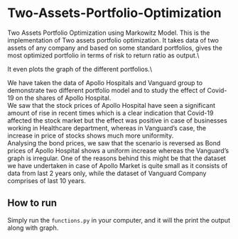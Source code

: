 # Two-Assets-Portfolio-Optimization
Two Assets Portfolio Optimization using Markowitz Model. This is the implementation of Two assets portfolio optimization. It takes data of two assets of any company and based on some standard portfolios, gives the most optimized portfolio in terms of risk to return ratio as output.\

It even plots the graph of the different portfolios.\

We have taken the data of Apollo Hospitals and Vanguard group to demonstrate two different portfolio model and to study the effect of Covid-19 on the shares of Apollo Hospital.\
We saw that the stock prices of Apollo Hospital have
seen a significant amount of rise in recent times which is a clear
indication that Covid-19 affected the stock market but the effect
was positive in case of businesses working in Healthcare
department, whereas in Vanguard’s case, the increase in price of
stocks shows much more uniformity.\
Analysing the bond prices, we saw that the scenario is reversed
as Bond prices of Apollo Hospital shows a uniform increase
whereas the Vanguard’s graph is irregular. One of the reasons
behind this might be that the dataset we have undertaken in case
of Apollo Market is quite small as it consists of data from last 2
years only, while the dataset of Vanguard Company comprises of
last 10 years.

## How to run
Simply run the `functions.py` in your computer, and it will the print the output along with graph.
